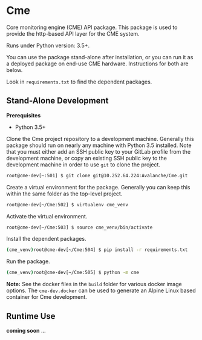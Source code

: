 Cme
==============

Core monitoring engine (CME) API package.  This package is used to provide the http-based API layer
for the CME system.

Runs under Python version: 3.5+.

You can use the package stand-alone after installation, or you can run it as a deployed
package on end-use CME hardware.  Instructions for both are below.

Look in `requirements.txt` to find the dependent packages. 

Stand-Alone Development
-----------------------

**Prerequisites**

* Python 3.5+

Clone the Cme project repository to a development machine.  Generally this package should run
on nearly any machine with Python 3.5 installed.  Note that you
must either add an SSH public key to your GitLab profile from the development machine, or copy an
existing SSH public key to the development machine in order to use `git` to clone the project.

```bash
root@cme-dev[~:501] $ git clone git@10.252.64.224:Avalanche/Cme.git
```

Create a virtual environment for the package.  Generally you can keep this within the
same folder as the top-level project.   

```bash
root@cme-dev[~/Cme:502] $ virtualenv cme_venv
```

Activate the virtual environment.

```bash
root@cme-dev[~/Cme:503] $ source cme_venv/bin/activate
```

Install the dependent packages.

```bash
(cme_venv)root@cme-dev[~/Cme:504] $ pip install -r requirements.txt
```

Run the package.

```bash
(cme_venv)root@cme-dev[~/Cme:505] $ python -m cme
```

**Note:** See the docker files in the `build` folder for various docker image options.  The `cme-dev.docker`
can be used to generate an Alpine Linux based container for Cme development.

Runtime Use
---------------

__coming soon__ ...